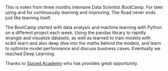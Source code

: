 This is notes from three months intensive Data Scientist BootCamp. For later using and for continuously learning and improving. The Road never ends just like learning itself.



The BootCamp started with data analysis and machine learning with Python on a different project each week. Using the pandas library to rapidly wrangle and visualize datasets, as well as learned to train models with scikit-learn and also deep dive into the maths behind the models, and learn to optimize model performance and discuss business cases. Eventually we reached Deep Learning.

Thanks to [Spiced Academy](https://www.spiced-academy.com/en/program/data-science) who has provides great opportunity.
